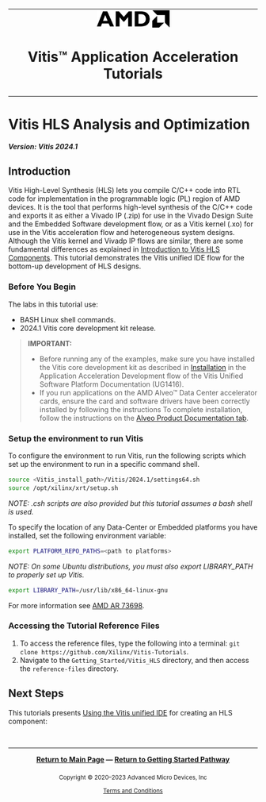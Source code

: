 ﻿<table class="sphinxhide" width="100%">
 <tr>
   <td align="center"><img src="https://raw.githubusercontent.com/Xilinx/Image-Collateral/main/xilinx-logo.png" width="30%"/><h1>Vitis™ Application Acceleration Tutorials</h1>

   </td>
 </tr>
 <tr>
 <td>
 </td>
 </tr>
</table>

<!-- 
#/*
# Copyright (C) 2023, Advanced Micro Devices, Inc. All rights reserved.
# SPDX-License-Identifier: X11
#*/
-->

# Vitis HLS Analysis and Optimization

***Version: Vitis 2024.1***

## Introduction

Vitis High-Level Synthesis (HLS) lets you compile C/C++ code into RTL code for implementation in the programmable logic (PL) region of AMD devices. It is the tool that performs high-level synthesis of the C/C++ code and exports it as either a Vivado IP (.zip) for use in the Vivado Design Suite and the Embedded Software development flow, or as a Vitis kernel (.xo) for use in the Vitis acceleration flow and heterogeneous system designs. Although the Vitis kernel and Vivadp IP flows are similar, there are some fundamental differences as explained in [Introduction to Vitis HLS Components](https://docs.amd.com/access/sources/dita/topic?Doc_Version=2024.1%20English&url=ug1399-vitis-hls&resourceid=tgc1661815832870.html). This tutorial demonstrates the Vitis unified IDE flow for the bottom-up development of HLS designs.


### Before You Begin

The labs in this tutorial use:

* BASH Linux shell commands.
* 2024.1 Vitis core development kit release.

>**IMPORTANT:**  
>
> * Before running any of the examples, make sure you have installed the Vitis core development kit as described in [Installation](https://docs.amd.com/access/sources/dita/topic?Doc_Version=2024.1%20English&url=ug1393-vitis-application-acceleration&resourceid=vhc1571429852245.html) in the Application Acceleration Development flow of the Vitis Unified Software Platform Documentation (UG1416).
>* If you run applications on the AMD Alveo™ Data Center accelerator cards, ensure the card and software drivers have been correctly installed by following the instructions To complete installation, follow the instructions on the [Alveo Product Documentation tab](https://www.xilinx.com/products/boards-and-kits/alveo.html).

### Setup the environment to run Vitis

To configure the environment to run Vitis, run the following scripts which set up the environment to run in a specific command shell.

```bash
source <Vitis_install_path>/Vitis/2024.1/settings64.sh
source /opt/xilinx/xrt/setup.sh
```

*NOTE: .csh scripts are also provided but this tutorial assumes a bash shell is used.*

To specify the location of any Data-Center or Embedded platforms you have installed, set the following environment variable:

```bash
export PLATFORM_REPO_PATHS=<path to platforms>
```

*NOTE: On some Ubuntu distributions, you must also export LIBRARY_PATH to properly set up Vitis.*

```bash
export LIBRARY_PATH=/usr/lib/x86_64-linux-gnu
```

For more information see [AMD AR 73698](https://www.xilinx.com/support/answers/73698.html).

### Accessing the Tutorial Reference Files

1. To access the reference files, type the following into a terminal: `git clone https://github.com/Xilinx/Vitis-Tutorials`.
2. Navigate to the `Getting_Started/Vitis_HLS` directory, and then access the `reference-files` directory.

## Next Steps

This tutorials presents [Using the Vitis unified IDE](./unified_ide_project.md) for creating an HLS component:

<!--

1. [Creating the Vitis HLS Project](./unified_ide_project.md) - Create the project to deine the HLS component.

2. [Running High-Level Synthesis and Analyzing Results](./unified-synth_and_analysis.md) - Simulate and synthesize the design, and analyze the results.

3. [Using Optimization Techniques](./unified-optimization_techniques.md) - Try different optimization techniques to achieve the initiation interval (II)=1.

4. [Reviewing the Dataflow Optimization](./dataflow_design.md) - Add the Dataflow optimization to achieve even better results.

-->

</br>
<hr/>
<p align="center" class="sphinxhide"><b><a href="./README.md">Return to Main Page</a> — <a href="./../README.md">Return to Getting Started Pathway</a></b></p>


<p class="sphinxhide" align="center"><sub>Copyright © 2020–2023 Advanced Micro Devices, Inc</sub></p>

<p class="sphinxhide" align="center"><sup><a href="https://www.amd.com/en/corporate/copyright">Terms and Conditions</a></sup></p>

